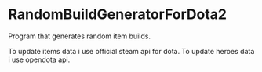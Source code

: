 # RandomBuildGeneratorForDota2

Program that generates random item builds.

To update items data i use official steam api for dota.
To update heroes data i use opendota api.
